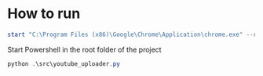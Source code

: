 # How to run

```powershell
start "C:\Program Files (x86)\Google\Chrome\Application\chrome.exe" --remote-debugging-port=9222
```

Start Powershell in the root folder of the project

```powershell
python .\src\youtube_uploader.py
```
